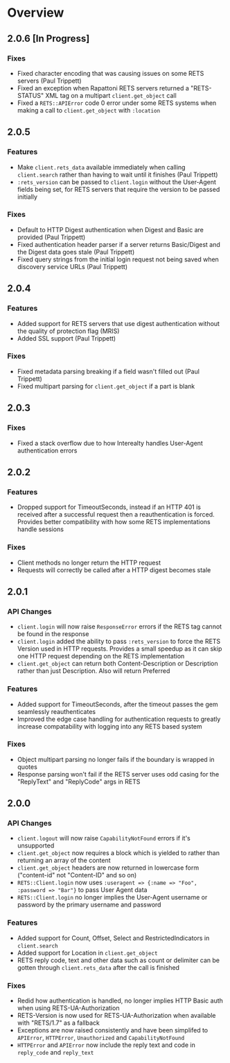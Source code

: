 # Overview

## 2.0.6 [In Progress]

### Fixes
  * Fixed character encoding that was causing issues on some RETS servers (Paul Trippett)
  * Fixed an exception when Rapattoni RETS servers returned a "RETS-STATUS" XML tag on a multipart `client.get_object` call
  * Fixed a `RETS::APIError` code 0 error under some RETS systems when making a call to `client.get_object` with `:location`

## 2.0.5

### Features
  * Make `client.rets_data` available immediately when calling `client.search` rather than having to wait until it finishes (Paul Trippett)
  * `:rets_version` can be passed to `client.login` without the User-Agent fields being set, for RETS servers that require the version to be passed initially

### Fixes
  * Default to HTTP Digest authentication when Digest and Basic are provided (Paul Trippett)
  * Fixed authentication header parser if a server returns Basic/Digest and the Digest data goes stale (Paul Trippett)
  * Fixed query strings from the initial login request not being saved when discovery service URLs (Paul Trippett)

## 2.0.4

### Features
  * Added support for RETS servers that use digest authentication without the quality of protection flag (MRIS)
  * Added SSL support (Paul Trippett)

### Fixes
  * Fixed metadata parsing breaking if a field wasn't filled out (Paul Trippett)
  * Fixed multipart parsing for `client.get_object` if a part is blank

## 2.0.3

### Fixes
  * Fixed a stack overflow due to how Interealty handles User-Agent authentication errors

## 2.0.2

### Features
  * Dropped support for TimeoutSeconds, instead if an HTTP 401 is received after a successful request then a reauthentication is forced. Provides better compatibility with how some RETS implementations handle sessions

### Fixes
  * Client methods no longer return the HTTP request
  * Requests will correctly be called after a HTTP digest becomes stale

## 2.0.1

### API Changes
  * `client.login` will now raise `ResponseError` errors if the RETS tag cannot be found in the response
  * `client.login` added the ability to pass `:rets_version` to force the RETS Version used in HTTP requests. Provides a small speedup as it can skip one HTTP request depending on the RETS implementation
  * `client.get_object` can return both Content-Description or Description rather than just Description. Also will return Preferred

### Features
  * Added support for TimeoutSeconds, after the timeout passes the gem seamlessly reauthenticates
  * Improved the edge case handling for authentication requests to greatly increase compatability with logging into any RETS based system

### Fixes
  * Object multipart parsing no longer fails if the boundary is wrapped in quotes
  * Response parsing won't fail if the RETS server uses odd casing for the "ReplyText" and "ReplyCode" args in RETS

## 2.0.0

### API Changes
  * `client.logout` will now raise `CapabilityNotFound` errors if it's unsupported
  * `client.get_object` now requires a block which is yielded to rather than returning an array of the content
  * `client.get_object` headers are now returned in lowercase form ("content-id" not "Content-ID" and so on)
  * `RETS::Client.login` now uses `:useragent => {:name => "Foo", :password => "Bar"}` to pass User Agent data
  * `RETS::Client.login` no longer implies the User-Agent username or password by the primary username and password

### Features
  * Added support for Count, Offset, Select and RestrictedIndicators in `client.search`
  * Added support for Location in `client.get_object`
  * RETS reply code, text and other data such as count or delimiter can be gotten through `client.rets_data` after the call is finished

### Fixes
  * Redid how authentication is handled, no longer implies HTTP Basic auth when using RETS-UA-Authorization
  * RETS-Version is now used for RETS-UA-Authorization when available with "RETS/1.7" as a fallback
  * Exceptions are now raised consistently and have been simplifed to `APIError`, `HTTPError`, `Unauthorized` and `CapabilityNotFound`
  * `HTTPError` and `APIError` now include the reply text and code in `reply_code` and `reply_text`
